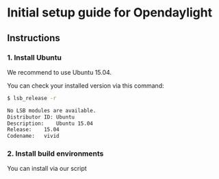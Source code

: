 Initial setup guide for Opendaylight
====================================

Instructions
------------

### 1. Install Ubuntu

We recommend to use Ubuntu 15.04.

You can check your installed version via this command:

```sh
$ lsb_release -r

No LSB modules are available.
Distributor ID: Ubuntu
Description:    Ubuntu 15.04
Release:    15.04
Codename:   vivid
```

### 2. Install build environments



You can install via our script 


